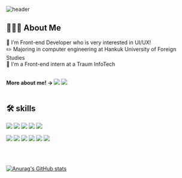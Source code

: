 <!--
**SeoYoung99/SeoYoung99** is a ✨ _special_ ✨ repository because its `README.md` (this file) appears on your GitHub profile.

Here are some ideas to get you started:

- 🔭 I’m currently working on ...
- 🌱 I’m currently learning ...
- 👯 I’m looking to collaborate on ...
- 🤔 I’m looking for help with ...
- 💬 Ask me about ...
- 📫 How to reach me: ...
- 😄 Pronouns: ...
- ⚡ Fun fact: ...
-->
![header](https://capsule-render.vercel.app/api?type=wave&animation=fadeIn&text=Hi!%20I'm%20Seoyoung&color=F0E3E6&height=150&fontSize=60&fontColor=798f8c)


👩🏻‍💻 About Me
----------
🤍 I'm Front-end Developer who is very interested in UI/UX! <br/>
✏️ Majoring in computer engineering at Hankuk University of Foreign Studies <br/>
💼 I'm a Front-end intern at a Traum InfoTech



<br/>
<b>
More about me! →
</b>  
<a href="https://senti-o-study.tistory.com/"><img src="https://img.shields.io/badge/Tistory-FE5196?style=flat&logo=Tistory&logoColor=white"/></a>
<a href="https://www.notion.so/cc69d56b75e1450b86d78f99ff62909a](https://dune-harmonica-40e.notion.site/cc69d56b75e1450b86d78f99ff62909a"/><img src="https://img.shields.io/badge/Notion-000000?style=flat&logo=Notion&logoColor=white"/></a>

<br/>
<br/>

🛠 skills
----------
<img src="https://img.shields.io/badge/Next.js-000000?style=flat&logo=Next.js&logoColor=white"/>  <img src="https://img.shields.io/badge/TypeScript-3178C6?style=flat&logo=TypeScript&logoColor=white"/>  <img src="https://img.shields.io/badge/React-61DAFB?style=flat&logo=React&logoColor=white"/>  <img src="https://img.shields.io/badge/JavaScript-F7DF1E?style=flat&logo=Javascript&logoColor=white"/>  <img src="https://img.shields.io/badge/Redux-764ABC?style=flat&logo=Redux&logoColor=white"/>

<img src="https://img.shields.io/badge/CSS3-1572B6?style=flat&logo=CSS3&logoColor=white"/>  <img src="https://img.shields.io/badge/HTML5-E34F26?style=flat&logo=HTML5&logoColor=white"/>           <img src="https://img.shields.io/badge/Python-3776AB?style=flat&logo=Python&logoColor=white"/>  <img src="https://img.shields.io/badge/Kotlin-7F52FF?style=flat&logo=Kotlin&logoColor=white"/>  <img src="https://img.shields.io/badge/Figma-F24E1E?style=flat&logo=Figma&logoColor=white"/>  <img src="https://img.shields.io/badge/Git-F05032?style=flat&logo=Git&logoColor=white"/>  


<br/>
<br/>

[![Anurag's GitHub stats](https://github-readme-stats.vercel.app/api?username=SeoYoung99&theme=buefy)](https://github.com/anuraghazra/github-readme-stats)
